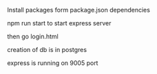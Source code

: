 Install packages form package.json dependencies

npm run start 
to start express server

then go login.html

creation of db is in postgres

express is running on 9005 port

